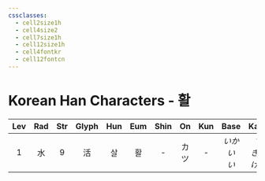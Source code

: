 ```yaml
---
cssclasses:
  - cell2size1h
  - cell4size2
  - cell7size1h
  - cell12size1h
  - cell4fontkr
  - cell12fontcn
---
```


# Korean Han Characters - 활

| Lev | Rad | Str | Glyph | Hun | Eum | Shin | On  | Kun |      Base      |      Kana       | Simp | Man | Can  | Viet |
| :-: | :-: | :-: | :---: | :-: | :-: | :--: | :-: | :-: | :------------: | :-------------: | :--: | :-: | :--: | :--: |
|  1  |  水  |  9  |   活   |  살  |  활  |  -   | カツ  |  -  | *いか<br>い<br>い* | *す<br>きる<br>ける* |  -   | huó | wut6 | hoạt |

